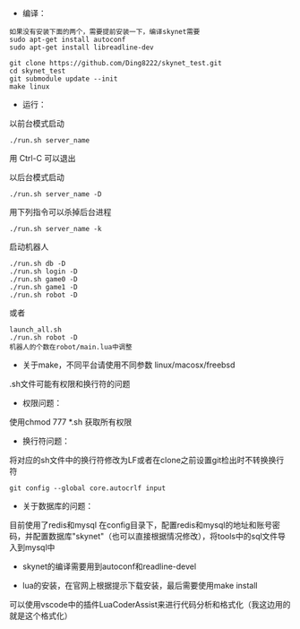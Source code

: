 * 编译：

```
如果没有安装下面的两个，需要提前安装一下，编译skynet需要
sudo apt-get install autoconf
sudo apt-get install libreadline-dev

git clone https://github.com/Ding8222/skynet_test.git
cd skynet_test
git submodule update --init
make linux
```

* 运行：

以前台模式启动
```
./run.sh server_name
```
用 Ctrl-C 可以退出

以后台模式启动
```
./run.sh server_name -D
```

用下列指令可以杀掉后台进程
```
./run.sh server_name -k
```

启动机器人
```
./run.sh db -D
./run.sh login -D
./run.sh game0 -D
./run.sh game1 -D
./run.sh robot -D
```
或者
```
launch_all.sh
./run.sh robot -D
机器人的个数在robot/main.lua中调整
```



* 关于make，不同平台请使用不同参数 linux/macosx/freebsd

.sh文件可能有权限和换行符的问题
* 权限问题：

使用chmod 777 *.sh 获取所有权限

* 换行符问题：

将对应的sh文件中的换行符修改为LF或者在clone之前设置git检出时不转换换行符

```
git config --global core.autocrlf input
```

* 关于数据库的问题：

目前使用了redis和mysql
在config目录下，配置redis和mysql的地址和账号密码，并配置数据库"skynet"（也可以直接根据情况修改），将tools中的sql文件导入到mysql中

* skynet的编译需要用到autoconf和readline-devel

* lua的安装，在官网上根据提示下载安装，最后需要使用make install

可以使用vscode中的插件LuaCoderAssist来进行代码分析和格式化（我这边用的就是这个格式化）
